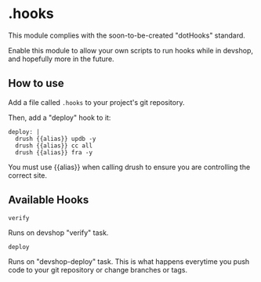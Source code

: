 .hooks
======

This module complies with the soon-to-be-created "dotHooks" standard.

Enable this module to allow your own scripts to run hooks while in devshop, and hopefully more in the future.

How to use
----------

Add a file called `.hooks` to your project's git repository.

Then, add a "deploy" hook to it:

```
deploy: |
  drush {{alias}} updb -y
  drush {{alias}} cc all
  drush {{alias}} fra -y
```

You must use {{alias}} when calling drush to ensure you are controlling the correct site.

Available Hooks
---------------

`verify`

Runs on devshop "verify" task.

`deploy`

Runs on "devshop-deploy" task. This is what happens everytime you push code to your git repository or change branches or tags.